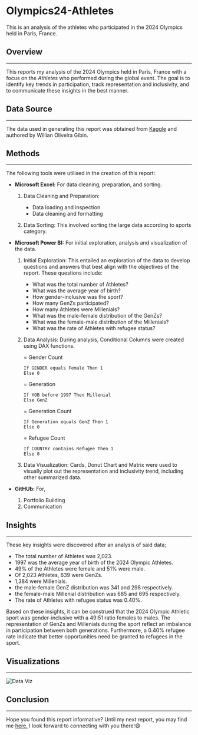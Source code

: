 # Olympics24-Athletes
This is an analysis of the athletes who participated in the 2024 Olympics held in Paris, France.

## Overview
---
This reports my analysis of the 2024 Olympics held in Paris, France with a focus on the *Athletes* who performed during the global event. The goal is to identify key trends in participation, track representation and inclusivity, and to communicate these insights in the best manner.


## Data Source
---
The data used in generating this report was obtained from [Kaggle](https://www.kaggle.com/datasets/willianoliveiragibin/olympics-2024) and authored by Willian Oliveira Gibin.


## Methods
---
The following tools were utilised in the creation of this report:

- **Microsoft Excel:** For data cleaning, preparation, and sorting.
  1. Data Cleaning and Preparation:
     - Data loading and inspection
     - Data cleaning and formatting
    
  2. Data Sorting: This involved sorting the large data according to sports category.

- **Microsoft Power BI:** For initial exploration, analysis and visualization of the data.
  
  1. Initial Exploration: This entailed an exploration of the data to develop questions and answers that best align with the objectives of the report. These questions include:
     - What was the total number of Athletes?
     - What was the average year of birth?
     - How gender-inclusive was the sport?
     - How many GenZs participated?
     - How many Athletes were Millenials?
     - What was the male-female distribution of the GenZs?
     - What was the female-male distribution of the Millenials?
     - What was the rate of Athletes with refugee status?
 
  2. Data Analysis: During analysis, Conditional Columns were created using DAX functions.

      = Gender Count
      ```DAX
      If GENDER equals Female Then 1
     Else 0
     ```
 
     = Generation
     ```DAX
     If YOB before 1997 Then Millenial
     Else GenZ
     ```

     = Generation Count
     ```DAX
     If Generation equals GenZ Then 1
     Else 0
     ```
     
     = Refugee Count
     ```DAX
     If COUNTRY contains Refugee Then 1
     Else 0
     ```
     
  3. Data Visualization: Cards, Donut Chart and Matrix were used to visually plot out the representation and inclusivity trend, including other summarized data.
 
- **GitHUb:** For,
  1. Portfolio Building
  2. Communication


## Insights
---
These key insights were discovered after an analysis of said data;
   * The total number of Athletes was 2,023.
   * 1997 was the average year of birth of the 2024 Olympic Athletes.
   * 49% of the Athletes were female and 51% were male.
   * Of 2,023 Athletes, 639 were GenZs.
   * 1,384 were Millenials.
   * the male-female GenZ distribution was 341 and 298 respectively.
   * the female-male Millenial distribution was 685 and 695 respectively.
   * The rate of Athletes with refugee status was 0.40%.

Based on these insights, it can be construed that the 2024 Olympic Athletic sport was gender-inclusive with a 49:51 ratio females to males. The representation of GenZs and Millenials during the sport reflect an imbalance in participation between both generations. Furthermore, a 0.40% refugee rate indicate that better opportunities need be granted to refugees in the sport.


## Visualizations
---
![Data Viz](https://github.com/kayeneii/Olympics24-Athletes/blob/main/Olympic-24-Athletes-Viz.png)

## Conclusion
---
Hope you found this report informative? Until my next report, you may find me [here.](https://www.linkedin.com/in/kayeneii) I look forward to connecting with you there!😄
